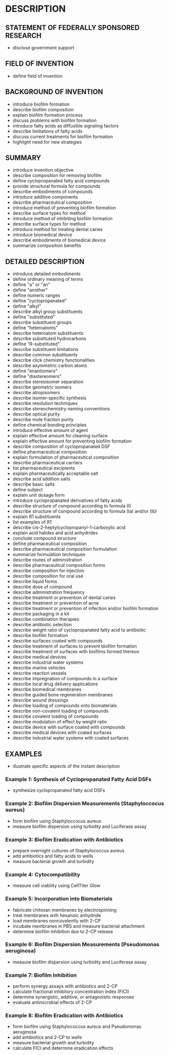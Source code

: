 # DESCRIPTION

## STATEMENT OF FEDERALLY SPONSORED RESEARCH

- disclose government support

## FIELD OF INVENTION

- define field of invention

## BACKGROUND OF INVENTION

- introduce biofilm formation
- describe biofilm composition
- explain biofilm formation process
- discuss problems with biofilm formation
- introduce fatty acids as diffusible signaling factors
- describe limitations of fatty acids
- discuss current treatments for biofilm formation
- highlight need for new strategies

## SUMMARY

- introduce invention objective
- describe composition for removing biofilm
- define cyclopropanated fatty acid compounds
- provide structural formula for compounds
- describe embodiments of compounds
- introduce additive components
- describe pharmaceutical composition
- introduce method of preventing biofilm formation
- describe surface types for method
- introduce method of inhibiting biofilm formation
- describe surface types for method
- introduce method for treating dental caries
- introduce biomedical device
- describe embodiments of biomedical device
- summarize composition benefits

## DETAILED DESCRIPTION

- introduce detailed embodiments
- define ordinary meaning of terms
- define "a" or "an"
- define "another"
- define numeric ranges
- define "cyclopropanated"
- define "alkyl"
- describe alkyl group substituents
- define "substituted"
- describe substituent groups
- define "heteroatoms"
- describe heteroatom substituents
- describe substituted hydrocarbons
- define "R-substituted"
- describe substituent limitations
- describe common substituents
- describe click chemistry functionalities
- describe asymmetric carbon atoms
- define "enantiomers"
- define "diastereomers"
- describe stereoisomer separation
- describe geometric isomers
- describe atropisomers
- describe isomer-specific synthesis
- describe resolution techniques
- describe stereochemistry naming conventions
- describe optical purity
- describe mole fraction purity
- define chemical bonding principles
- introduce effective amount of agent
- explain effective amount for cleaning surface
- explain effective amount for preventing biofilm formation
- describe composition of cyclopropanated DSF
- define pharmaceutical composition
- explain formulation of pharmaceutical composition
- describe pharmaceutical carriers
- list pharmaceutical excipients
- explain pharmaceutically acceptable salt
- describe acid addition salts
- describe basic salts
- define subject
- explain unit dosage form
- introduce cyclopropanated derivatives of fatty acids
- describe structure of compound according to formula (I)
- describe structure of compound according to formula (Ia) and/or (Ib)
- explain R1 substituents
- list examples of R1
- describe cis-2-heptylcyclopropanyl-1-carboxylic acid
- explain acid halides and acid anhydrides
- conclude compound structure
- define pharmaceutical composition
- describe pharmaceutical composition formulation
- summarize formulation techniques
- describe routes of administration
- describe pharmaceutical composition forms
- describe composition for injection
- describe composition for oral use
- describe liquid forms
- describe dose of compound
- describe administration frequency
- describe treatment or prevention of dental caries
- describe treatment or prevention of acne
- describe treatment or prevention of infection and/or biofilm formation
- describe packaging in a kit
- describe combination therapies
- describe antibiotic selection
- describe weight ratio of cyclopropanated fatty acid to antibiotic
- describe biofilm formation
- describe surfaces coated with compounds
- describe treatment of surfaces to prevent biofilm formation
- describe treatment of surfaces with biofilms formed thereon
- describe medical devices
- describe industrial water systems
- describe marine vehicles
- describe reaction vessels
- describe impregnation of compounds in a surface
- describe local drug delivery applications
- describe biomedical membranes
- describe guided bone regeneration membranes
- describe wound dressings
- describe loading of compounds onto biomaterials
- describe non-covalent loading of compounds
- describe covalent loading of compounds
- describe modulation of effect by weight ratio
- describe device with surface coated with compounds
- describe medical devices with coated surfaces
- describe industrial water systems with coated surfaces

## EXAMPLES

- illustrate specific aspects of the instant description

### Example 1: Synthesis of Cyclopropanated Fatty Acid DSFs

- synthesize cyclopropanated fatty acid DSFs

### Example 2: Biofilm Dispersion Measurements (Staphyloccocus aureus)

- form biofilm using Staphyloccocus aureus
- measure biofilm dispersion using turbidity and Luciferase assay

### Example 3: Biofilm Eradication with Antibiotics

- prepare overnight cultures of Staphylococcus aureus
- add antibiotics and fatty acids to wells
- measure bacterial growth and turbidity

### Example 4: Cytocompatibility

- measure cell viability using CellTiter Glow

### Example 5: Incorporation into Biomaterials

- fabricate chitosan membranes by electrospinning
- treat membranes with hexanoic anhydride
- load membranes noncovalently with 2-CP
- incubate membranes in PBS and measure bacterial attachment
- determine biofilm inhibition due to 2-CP release

### Example 6: Biofilm Dispersion Measurements (Pseudomonas aeruginosa)

- measure biofilm dispersion using turbidity and Luciferase assay

### Example 7: Biofilm Inhibition

- perform synergy assays with antibiotics and 2-CP
- calculate fractional inhibitory concentration index (FICI)
- determine synergistic, additive, or antagonistic responses
- evaluate antimicrobial effects of 2-CP

### Example 8: Biofilm Eradication with Antibiotics

- form biofilm using Staphylococcus aureus and Pseudomonas aeruginosa
- add antibiotics and 2-CP to wells
- measure bacterial growth and turbidity
- calculate FICI and determine eradication effects

